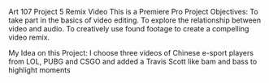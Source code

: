 Art 107 Project 5 Remix Video
This is a Premiere Pro Project
Objectives:
To take part in the basics of video editing.
To explore the relationship between video and audio.
To creatively use found footage to create a compelling video remix.

My Idea on this Project:
I choose three videos of Chinese e-sport players from LOL, PUBG and CSGO and added a Travis Scott like bam and bass to highlight moments
